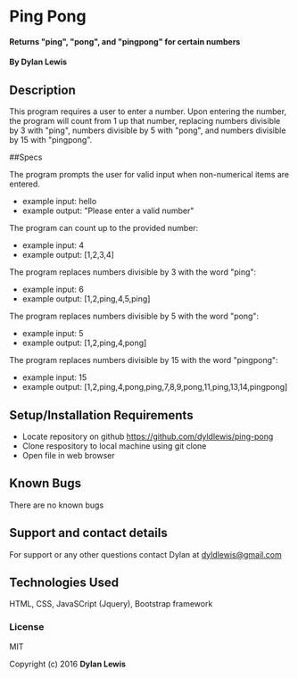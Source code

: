 # Ping Pong

#### Returns "ping", "pong", and "pingpong" for certain numbers

#### By Dylan Lewis

## Description

This program requires a user to enter a number. Upon entering the number, the program will count from 1 up that number, replacing numbers divisible by 3 with "ping", numbers divisible by 5 with "pong", and numbers divisible by 15 with "pingpong".

##Specs

The program prompts the user for valid input when non-numerical items are entered.
  - example input: hello
  - example output: "Please enter a valid number"

The program can count up to the provided number:
  - example input: 4
  - example output: [1,2,3,4]

The program replaces numbers divisible by 3 with the word "ping":
  - example input: 6
  - example output: [1,2,ping,4,5,ping]


The program replaces numbers divisible by 5 with the word "pong":
  - example input: 5
  - example output: [1,2,ping,4,pong]

The program replaces numbers divisible by 15 with the word "pingpong":
  - example input: 15
  - example output: [1,2,ping,4,pong,ping,7,8,9,pong,11,ping,13,14,pingpong]


## Setup/Installation Requirements

* Locate repository on github https://github.com/dyldlewis/ping-pong
* Clone respository to local machine using git clone
* Open file in web browser

## Known Bugs

There are no known bugs

## Support and contact details

For support or any other questions contact Dylan at dyldlewis@gmail.com

## Technologies Used

HTML, CSS, JavaSCript (Jquery), Bootstrap framework

### License

MIT

Copyright (c) 2016 **Dylan Lewis**
